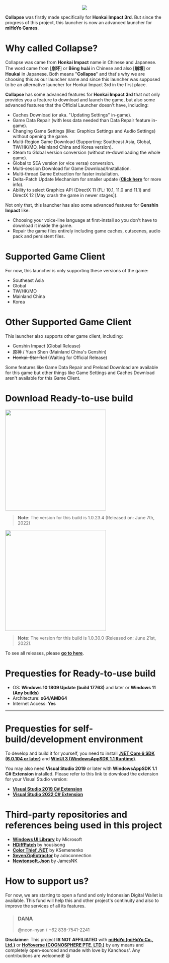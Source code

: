 <p align="center">
  <img src="https://raw.githubusercontent.com/neon-nyan/CollapseLauncher-Page/main/images/Banner.webp"/>
</p>

**Collapse** was firstly made specifically for **Honkai Impact 3rd**. But since the progress of this project, this launcher is now an advanced launcher for **miHoYo Games**.

# Why called Collapse?
Collapse was came from **Honkai Impact** name in Chinese and Japanese. The word came from [**崩坏**] or **Bēng huài** in Chinese and also [**崩壊**] or **Houkai** in Japanese. Both means "**Collapse**" and that's why we are choosing this as our launcher name and since this launcher was supposed to be an alternative launcher for Honkai Impact 3rd in the first place.

**Collapse** has some advanced features for **Honkai Impact 3rd** that not only provides you a feature to download and launch the game, but also some advanced features that the Official Launcher doesn't have, including:
* Caches Download (or aka. "Updating Settings" in-game).
* Game Data Repair (with less data needed than Data Repair feature in-game).
* Changing Game Settings (like: Graphics Settings and Audio Settings) without opening the game.
* Multi-Region Game Download (Supporting: Southeast Asia, Global, TW/HK/MO, Mainland China and Korea version).
* Steam to Global version conversion (without re-downloading the whole game).
* Global to SEA version (or vice versa) conversion.
* Multi-session Download for Game Download/Installation.
* Multi-thread Game Extraction for faster installation.
* Delta-Patch Update Mechanism for smaller update ([**Click here**](https://github.com/neon-nyan/CollapseLauncher/wiki/Update-Game-Region-with-Delta-Patch) for more info).
* Ability to select Graphics API (DirectX 11 (FL: 10.1, 11.0 and 11.1) and DirectX 12 [May crash the game in newer stages]).

Not only that, this launcher has also some advanced features for **Genshin Impact** like:
* Choosing your voice-line language at first-install so you don't have to download it inside the game.
* Repair the game files entirely including game caches, cutscenes, audio pack and persistent files.

# Supported Game Client
For now, this launcher is only supporting these versions of the game:
* Southeast Asia
* Global
* TW/HK/MO
* Mainland China
* Korea

# Other Supported Game Client
This launcher also supports other game client, including:
* Genshin Impact (Global Release)
* 原神 / Yuan Shen (Mainland China's Genshin)
* ~~Honkai: Star Rail~~ (Waiting for Official Release)

Some features like Game Data Repair and Preload Download are available for this game but other things like Game Settings and Caches Download aren't available for this Game Client.

# Download Ready-to-use build
[<img src="https://user-images.githubusercontent.com/30566970/172445052-b0e62327-1d2e-4663-bc0f-af50c7f23615.svg" width="320"/>](https://github.com/neon-nyan/CollapseLauncher/releases/download/CL-v1.0.23.4-stable/CL-1.0.23.4_Installer.exe)
> **Note**: The version for this build is 1.0.23.4 (Released on: June 7th, 2022)

[<img src="https://user-images.githubusercontent.com/30566970/172445153-d098de0d-1236-4124-8e13-05000b374eb6.svg" width="320"/>](https://github.com/neon-nyan/CollapseLauncher/releases/download/CL-v1.0.30.0-pre/CL-1.0.30.0-preview_Installer.exe)
> **Note**: The version for this build is 1.0.30.0 (Released on: June 21st, 2022).

To see all releases, please [**go to here**](https://github.com/neon-nyan/CollapseLauncher/releases).

# Prequesties for Ready-to-use build
- OS: **Windows 10 1809 Update (build 17763)** and later or **Windows 11 (Any builds)**
- Architecture: **x64/AMD64**
- Internet Access: **Yes**

***

# Prequesties for self-build/development environment
To develop and build it for yourself, you need to install [**.NET Core 6 SDK (6.0.104 or later)**](https://dotnet.microsoft.com/en-us/download/dotnet/6.0) and [**WinUI 3 (WindowsAppSDK 1.1 Runtime)**](https://aka.ms/windowsappsdk/1.1/latest/windowsappruntimeinstall-1.1-x64.exe).

You may also need **Visual Studio 2019** or later with **WindowsAppSDK 1.1 C# Extension** installed.
Please refer to this link to download the extension for your Visual Studio version:
- [**Visual Studio 2019 C# Extension**](https://aka.ms/windowsappsdk/1.1/1.1.0/vsix-2019-cs)
- [**Visual Studio 2022 C# Extension**](https://aka.ms/windowsappsdk/1.1/1.1.0/vsix-2022-cs)

# Third-party repositories and references being used in this project
- [**Windows UI Library**](https://github.com/microsoft/microsoft-ui-xaml) by Microsoft
- [**HDiffPatch**](https://github.com/sisong/HDiffPatch) by housisong
- [**Color Thief .NET**](https://github.com/KSemenenko/ColorThief) by KSemenenko
- [**SevenZipExtractor**](https://github.com/neon-nyan/SevenZipExtractor) by adoconnection
- [**Newtonsoft.Json**](https://github.com/JamesNK/Newtonsoft.Json) by JamesNK

# How to support us?
For now, we are starting to open a fund and only Indonesian Digital Wallet is available. This fund will help this and other project's continuity and also to improve the services of all its features.

> ### DANA
> @neon-nyan / +62 838-7541-2241

**Disclaimer**: This project **IS NOT AFFILIATED** with [**miHoYo (miHoYo Co., Ltd.)**](https://www.mihoyo.com/) or [**HoYoverse (COGNOSPHERE PTE. LTD.)**](https://www.hoyoverse.com/en-us) by any means and completely open-sourced and made with love by Kanchous'. Any contributions are welcomed! 😃
